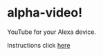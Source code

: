 # alpha-video!
YouTube for your Alexa device.

Instructions click [here](https://alpha-video.andrewstech.me/)
